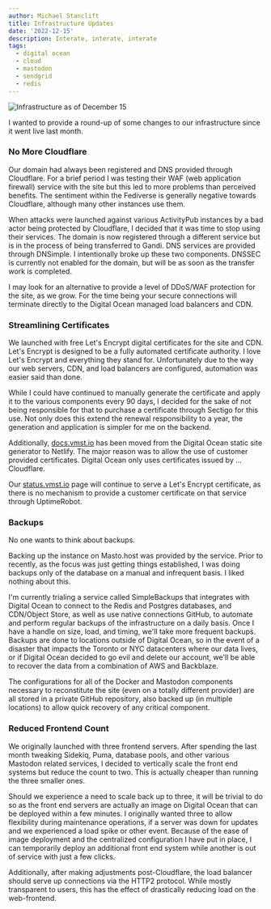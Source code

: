 ```yaml
---
author: Michael Stanclift
title: Infrastructure Updates
date: '2022-12-15'
description: Interate, interate, interate
tags:
  - digital ocean
  - cloud
  - mastodon
  - sendgrid
  - redis
---
```


![Infrastructure as of December 15](https://cdn.vmst.io/docs/vmstio-simple-2022-12-15.png "Infrastructure as of December 15")

I wanted to provide a round-up of some changes to our infrastructure since it went live last month.

### No More Cloudflare

Our domain had always been registered and DNS provided through Cloudflare.
For a brief period I was testing their WAF (web application firewall) service with the site but this led to more problems than perceived benefits.
The sentiment within the Fediverse is generally negative towards Cloudflare, although many other instances use them.

When attacks were launched against various ActivityPub instances by a bad actor being protected by Cloudflare, I decided that it was time to stop using their services.
The domain is now registered through a different service but is in the process of being transferred to Gandi. DNS services are provided through DNSimple.
I intentionally broke up these two components.
DNSSEC is currently not enabled for the domain, but will be as soon as the transfer work is completed.

I may look for an alternative to provide a level of DDoS/WAF protection for the site, as we grow. For the time being your secure connections will terminate directly to the Digital Ocean managed load balancers and CDN.

### Streamlining Certificates

We launched with free Let's Encrypt digital certificates for the site and CDN.
Let's Encrypt is designed to be a fully automated certificate authority.
I love Let's Encrypt and everything they stand for.
Unfortunately due to the way our web servers, CDN, and load balancers are configured, automation was easier said than done.

While I could have continued to manually generate the certificate and apply it to the various components every 90 days, I decided for the sake of not being responsible for that to purchase a certificate through Sectigo for this use.
Not only does this extend the renewal responsibility to a year, the generation and application is simpler for me on the backend.

Additionally, [docs.vmst.io](https://docs.vmst.io) has been moved from the Digital Ocean static site generator to Netlify.
The major reason was to allow the use of customer provided certificates. Digital Ocean only uses certificates issued by ... Cloudflare.

Our [status.vmst.io](https://docs.vmst.io) page will continue to serve a Let's Encrypt certificate, as there is no mechanism to provide a customer certificate on that service through UptimeRobot.

### Backups

No one wants to think about backups.

Backing up the instance on Masto.host was provided by the service.
Prior to recently, as the focus was just getting things established, I was doing backups only of the database on a manual and infrequent basis.
I liked nothing about this.

I'm currently trialing a service called SimpleBackups that integrates with Digital Ocean to connect to the Redis and Postgres databases, and CDN/Object Store, as well as use native connections GitHub, to automate and perform regular backups of the infrastructure on a daily basis.
Once I have a handle on size, load, and timing, we'll take more frequent backups.
Backups are done to locations outside of Digital Ocean, so in the event of a disaster that impacts the Toronto or NYC datacenters where our data lives, or if Digital Ocean decided to go evil and delete our account, we'll be able to recover the data from a combination of AWS and Backblaze.

The configurations for all of the Docker and Mastodon components necessary to reconstitute the site (even on a totally different provider) are all stored in a private GitHub repository, also backed up (in multiple locations) to allow quick recovery of any critical component.

### Reduced Frontend Count

We originally launched with three frontend servers.
After spending the last month tweaking Sidekiq, Puma, database pools, and other various Mastodon related services, I decided to vertically scale the front end systems but reduce the count to two.
This is actually cheaper than running the three smaller ones.

Should we experience a need to scale back up to three, it will be trivial to do so as the front end servers are actually an image on Digital Ocean that can be deployed within a few minutes.
I originally wanted three to allow flexibility during maintenance operations, if a server was down for updates and we experienced a load spike or other event.
Because of the ease of image deployment and the centralized configuration I have put in place, I can temporarily deploy an additional front end system while another is out of service with just a few clicks.

Additionally, after making adjustments post-Cloudflare, the load balancer should serve up connections via the HTTP2 protocol. While mostly transparent to users, this has the effect of drastically reducing load on the web-frontend.

